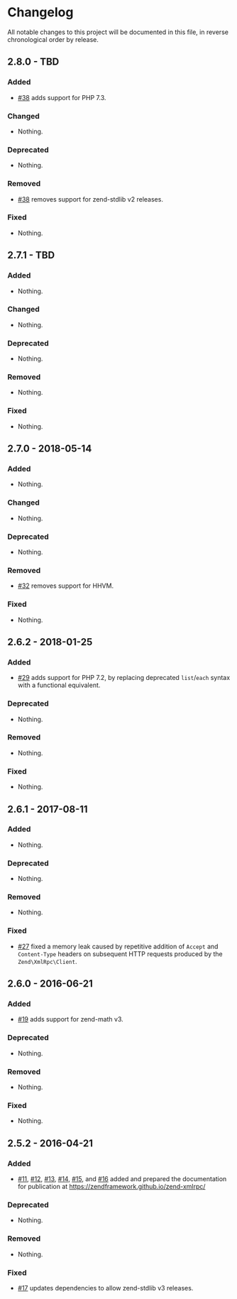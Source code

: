 # Changelog

All notable changes to this project will be documented in this file, in reverse chronological order by release.

## 2.8.0 - TBD

### Added

- [#38](https://github.com/zendframework/zend-xmlrpc/pull/38) adds support for PHP 7.3.

### Changed

- Nothing.

### Deprecated

- Nothing.

### Removed

- [#38](https://github.com/zendframework/zend-xmlrpc/pull/38) removes support for zend-stdlib v2 releases.

### Fixed

- Nothing.

## 2.7.1 - TBD

### Added

- Nothing.

### Changed

- Nothing.

### Deprecated

- Nothing.

### Removed

- Nothing.

### Fixed

- Nothing.

## 2.7.0 - 2018-05-14

### Added

- Nothing.

### Changed

- Nothing.

### Deprecated

- Nothing.

### Removed

- [#32](https://github.com/zendframework/zend-xmlrpc/pull/32) removes support for HHVM.

### Fixed

- Nothing.

## 2.6.2 - 2018-01-25

### Added

- [#29](https://github.com/zendframework/zend-xmlrpc/pull/29) adds support for
  PHP 7.2, by replacing deprecated `list`/`each` syntax with a functional
  equivalent.

### Deprecated

- Nothing.

### Removed

- Nothing.

### Fixed

- Nothing.

## 2.6.1 - 2017-08-11

### Added

- Nothing.

### Deprecated

- Nothing.

### Removed

- Nothing.

### Fixed

- [#27](https://github.com/zendframework/zend-xmlrpc/pull/27) fixed a memory leak
  caused by repetitive addition of `Accept` and `Content-Type` headers on subsequent
  HTTP requests produced by the `Zend\XmlRpc\Client`.

## 2.6.0 - 2016-06-21

### Added

- [#19](https://github.com/zendframework/zend-xmlrpc/pull/19) adds support for
  zend-math v3.

### Deprecated

- Nothing.

### Removed

- Nothing.

### Fixed

- Nothing.

## 2.5.2 - 2016-04-21

### Added

- [#11](https://github.com/zendframework/zend-xmlrpc/pull/11),
  [#12](https://github.com/zendframework/zend-xmlrpc/pull/12),
  [#13](https://github.com/zendframework/zend-xmlrpc/pull/13),
  [#14](https://github.com/zendframework/zend-xmlrpc/pull/14),
  [#15](https://github.com/zendframework/zend-xmlrpc/pull/15), and
  [#16](https://github.com/zendframework/zend-xmlrpc/pull/16)
  added and prepared the documentation for publication at
  https://zendframework.github.io/zend-xmlrpc/

### Deprecated

- Nothing.

### Removed

- Nothing.

### Fixed

- [#17](https://github.com/zendframework/zend-xmlrpc/pull/17) updates
  dependencies to allow zend-stdlib v3 releases.
